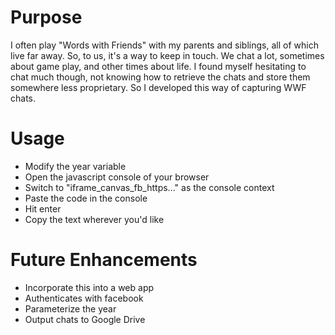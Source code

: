 # Purpose
I often play "Words with Friends" with my parents and siblings, all of which live far away. So, to us, it's a way to keep in touch. We chat a lot, sometimes about game play, and other times about life. I found myself hesitating to chat much though, not knowing how to retrieve the chats and store them somewhere less proprietary. So I developed this way of capturing WWF chats.

# Usage
* Modify the year variable
* Open the javascript console of your browser
* Switch to "iframe_canvas_fb_https..." as the console context
* Paste the code in the console
* Hit enter
* Copy the text wherever you'd like

# Future Enhancements
* Incorporate this into a web app
* Authenticates with facebook
* Parameterize the year
* Output chats to Google Drive
